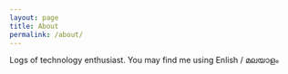 ```yaml
---
layout: page
title: About
permalink: /about/
---
```


Logs of technology enthusiast. You may find me using Enlish / മലയാളം
